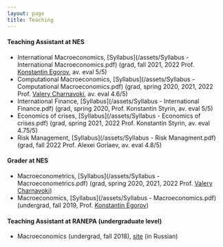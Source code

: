 ```yaml
---
layout: page
title: Teaching
---
```

#### Teaching Assistant at NES 
* International Macroeconomics, [Syllabus](/assets/Syllabus - International Macroeconomics.pdf) (grad, fall 2021, 2022 Prof. [Konstantin Egorov](https://sites.google.com/site/kegorov7/home), av. eval 5/5)
* Computational Macroeconomics, [Syllabus](/assets/Syllabus - Computational Macroeconomics.pdf) (grad, spring 2020, 2021, 2022 Prof. [Valery Charnavoki](https://sites.google.com/site/charnavoki/), av. eval 4.6/5)
* International Finance, [Syllabus](/assets/Syllabus - International Finance.pdf)  (grad, spring 2020, Prof. Konstantin Styrin, av. eval 5/5)
* Economics of crises, [Syllabus](/assets/Syllabus - Economics of crises.pdf)  (grad, spring 2021, 2022 Prof. Konstantin Styrin, av. eval 4.75/5)
* Risk Management, [Syllabus](/assets/Syllabus - Risk Managment.pdf)  (grad, fall 2022 Prof. Alexei Goriaev, av. eval 4.8/5)

#### Grader at NES 
* Macroeconometrics, [Syllabus](/assets/Syllabus - Macroeconometrics.pdf)  (grad, spring 2020, 2021, 2022 Prof. [Valery Charnavoki](https://sites.google.com/site/charnavoki/))
* Macroeconomics, [Syllabus](/assets/Syllabus - Macroeconomics.pdf)   (undergrad, fall 2019, Prof. [Konstantin Egorov](https://sites.google.com/site/kegorov7/home))

#### Teaching Assistant at RANEPA (undergraduate level)

* Macroeconomics (undergrad, fall 2018), [site](https://avtishin.github.io/macro201/) (in Russian)

